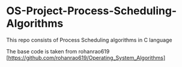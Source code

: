 # OS-Project-Process-Scheduling-Algorithms
This repo consists of Process Scheduling algorithms in C language

The base code is taken from rohanrao619 [https://github.com/rohanrao619/Operating_System_Algorithms]
